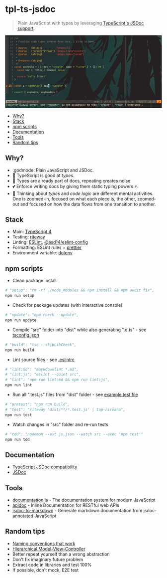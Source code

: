 <!-- markdownlint-disable line-length -->

# tpl-ts-jsdoc

> Plain JavaScript with types by leveraging [TypeScript's JSDoc support](https://www.typescriptlang.org/docs/handbook/jsdoc-supported-types.html).

![Vim with Typescript evaluating JavaScript code](docs/screenshot.png)

<!-- vim-markdown-toc GFM -->

* [Why?](#why)
* [Stack](#stack)
* [npm scripts](#npm-scripts)
* [Documentation](#documentation)
* [Tools](#tools)
* [Random tips](#random-tips)

<!-- vim-markdown-toc -->

## Why?

* :godmode: Plain JavaScript and JSDoc.
* :lipstick: TypeScript is good at _types_.
* :scroll: Types are already part of docs, repeating creates noise.
* :two_hearts: Enforce writing docs by giving them static typing powers :zap:.
* :brain: Thinking about _types_ and _code logic_ are different mental activities. One is zoomed-in, focused on what each piece is, the other, zoomed-out and focused on how the data flows from one transition to another.

## Stack

* Main: [TypeScript 4](https://github.com/microsoft/TypeScript)
* Testing: [riteway](https://github.com/ericelliott/riteway)
* Linting: [ESLint](https://github.com/eslint/eslint), [@asd14/eslint-config](https://github.com/asd-xiv/eslint-config)
* Formatting: ESLint rules + [prettier](https://github.com/prettier/prettier)
* Environment variable: [dotenv](https://github.com/motdotla/dotenv)

## npm scripts

* Clean package install

```bash
# "setup": "rm -rf ./node_modules && npm install && npm audit fix",
npm run setup
```

* Check for package updates (with interactive console)

```bash
# "update": "npm-check --update",
npm run update
```

* Compile "src" folder into "dist" while also generating ".d.ts" - see [tsconfig.json](tsconfig.json)

```bash
# "build": "tsc --skipLibCheck",
npm run build
```

* Lint source files - see [.eslintrc](.eslintrc)

```bash
# "lint:md": "markdownlint *.md",
# "lint:js": "eslint --quiet src",
# "lint": "npm run lint:md && npm run lint:js",
npm run lint
```

* Run all ".test.js" files from "dist" folder - see [example test file](src/hello-world.test.js)

```bash
# "pretest": "npm run build",
# "test": "riteway 'dist/**/*.test.js' | tap-nirvana",
npm run test
```

* Watch changes in "src" folder and re-run tests

```bash
# "tdd": "nodemon --ext js,json --watch src --exec 'npm test'"
npm run tdd
```

## Documentation

* [TypeScript JSDoc compatibility](https://www.typescriptlang.org/docs/handbook/jsdoc-supported-types.html)
* [JSDoc](https://jsdoc.app/)

## Tools

* [documentation.js](https://github.com/documentationjs/documentation) - The documentation system for modern JavaScript
* [apidoc](https://apidocjs.com/) - Inline Documentation for RESTful web APIs
* [jsdoc-to-markdown](https://github.com/jsdoc2md/jsdoc-to-markdown) - Generate markdown documentation from jsdoc-annotated JavaScript

## Random tips

* [Naming conventions that work](https://github.com/kettanaito/naming-cheatsheet)
* [Hierarchical Model-View-Controller](https://en.wikipedia.org/wiki/Hierarchical_model%E2%80%93view%E2%80%93controller)
* Better repeat yourself than a wrong abstraction
* Don't fix imaginary future problem
* Extract code in libraries and test 100%
* If possible, don't mock, E2E test
